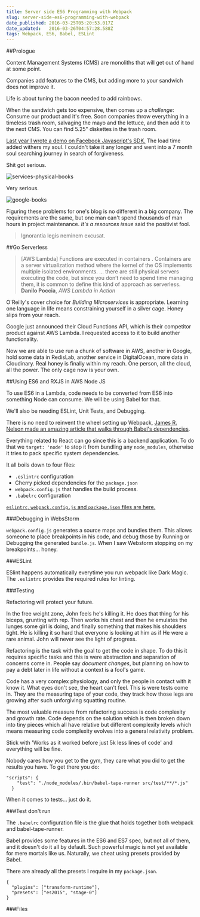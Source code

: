 ```yaml
---
title: Server side ES6 Programming with Webpack
slug: server-side-es6-programming-with-webpack
date_published: 2016-03-25T05:20:53.017Z
date_updated:   2016-03-26T04:57:28.588Z
tags: Webpack, ES6, Babel, ESLint
---
```


##Prologue

Content Management Systems (CMS) are monoliths that will get out of hand at some point. 

Companies add features to the CMS, but adding more to your sandwich does not improve it. 

Life is about tuning the bacon needed to add rainbows. 

When the sandwich gets too expensive, then comes up a *challenge*: Consume our product and it's free. Soon companies throw everything in a timeless trash room, salvaging the mayo and the lettuce, and then add it to the next CMS. You can find 5.25" diskettes in the trash room. 

[Last year I wrote a demo on Facebook Javascript's SDK.](https://claudiordgz.com/the-mothfng-facebook-feed-dialog/) The load time added withers my soul. I couldn't take it any longer and went into a 7 month soul searching journey in search of forgiveness. 

Shit got serious.

![services-physical-books](https://lh3.googleusercontent.com/gCu4U5nsGXJR7NnLv8ECBANOdQ6sjsvoEP54_eKg6B2IguXWC1a2Ek_4RqSgkFYiSWdUGtfxzNeMgmONAIhvNJtfz_abvodp-9Y0z9d6_YaVK_tGDILkuWsw2bziAMwplVh7bcvqTpxFxNSw3DIkvW53iJBZz3C2S2Ng531UbljbRNwhmmgmnksqpFq43ou3A96Zd4Sw12_Ts9G_IuKBUAQAkMS-J4CU8s7VS4ycHWsA4xmVALdnxjzfAUHoUBiBJVfqr12NlLxfmuIQjEBd2Tj_ESbinBkGxLGoflcwvCsnSUTxbXGhbEx-ohu-hlgFcTQs-nDkqdpWtmhnBa3KmmBFZfM7oY-Ld-g27w8bpvYSU3WnbKA--wsuCftOuN4XQasEm80LqSB5jK1D0sHdrtATEe-YycxId_4GxBU4Brn1vIu8O3nSNms52fzSiqGS_Q-EXSglCPPSHqMBQesbHeJzR_UMQuiNRi5JCgajRw9BYJDgWrPWRiVQTeJ_BiQ5oby2PFhHVGQSpxPmGpnCDkNueUAT0XLMDWonO8M-7fnK6rQBJwnxEroIty6xN_QNDigD=w1741-h979-no)

Very serious.

![google-books](https://res.cloudinary.com/www-claudiordgz-com/image/upload/v1458879178/SC_20160325002-min_zhojhd.png)

Figuring these problems for one's blog is no different in a big company. The requirements are the same, but one man can't spend thousands of man hours in project maintenance. *It's a resources issue* said the positivist fool.

> Ignorantia legis neminem excusat.

##Go Serverless

> [AWS Lambda] Functions are executed in containers . Containers are a server virtualization method where the kernel of the OS implements multiple isolated environments. ... there are still physical servers executing the code, but since you don’t need to spend time managing them, it is common to define this kind of approach as serverless. **Danilo Poccia**, *AWS Lambda in Action*

O'Reilly's cover choice for *Building Microservices* is appropriate. Learning one language in life means constraining yourself in a silver cage. Honey slips from your reach. 

Google just announced their Cloud Functions API, which is their competitor product against AWS Lambda. I requested access to it to build another functionality. 

Now we are able to use run a chunk of software in AWS, another in Google, hold some data in RedisLab, another service in DigitalOcean, more data in Cloudinary. Real honey is finally within my reach. One person, all the cloud, all the power. The only cage now is your own.  

##Using ES6 and RXJS in AWS Node JS

To use ES6 in a Lambda, code needs to be converted from ES6 into something Node can consume. We will be using Babel for that.

We'll also be needing ESLint, Unit Tests, and Debugging. 

There is no need to reinvent the wheel setting up Webpack, [James R. Nelson made an amazing article that walks through Babel's dependencies](http://jamesknelson.com/using-es6-in-the-browser-with-babel-6-and-webpack/). 

Everything related to React can go since this is a backend application. To do that we `target: 'node'` to stop it from bundling any `node_modules`, otherwise it tries to pack specific system dependencies. 

It all boils down to four files: 

 - `.eslintrc` configuration 
 - Cherry picked dependencies for the `package.json` 
 - `webpack.config.js` that handles the build process. 
 - `.babelrc` configuration

[`eslintrc`, `webpack.config.js` and `package.json` files are here.](https://gist.github.com/claudiordgz/b2f923d0f6ca3628580b)

###Debugging in WebsStorm

`webpack.config.js` generates a source maps and bundles them. This allows someone to place breakpoints in his code, and debug those by Running or Debugging the generated `bundle.js`. When I saw Webstorm stopping on my breakpoints... honey.

###ESLint

ESlint happens automatically everytime you run webpack like Dark Magic. The `.eslintrc` provides the required rules for linting. 

###Testing

Refactoring will protect your future. 

In the free weight zone, John feels he's killing it. He does that thing for his biceps, grunting with rep. Then works his chest and then he emulates the lunges some girl is doing, and finally something that makes his shoulders tight. He is killing it so hard that everyone is looking at him as if He were a rare animal. John will never see the light of progress.

Refactoring is the task with the goal to get the code in shape. To do this it requires specific tasks and this is were abstraction and separation of concerns come in. People say *document changes*, but planning on how to pay a debt later in life without a context is a fool's game. 

Code has a very complex physiology, and only the people in contact with it know it. What eyes don't see, the heart can't feel. This is were tests come in. They are the measuring tape of your code, they track how those legs are growing after such unforgiving squatting routine. 

The most valuable measure from refactoring success is code complexity and growth rate. Code depends on the solution which is then broken down into tiny pieces which all have relative but different complexity levels which means measuring code complexity evolves into a general relativity problem.

Stick with 'Works as it worked before just 5k less lines of code' and everything will be fine. 

Nobody cares how you get to the gym, they care what you did to get the results you have. To get there you do:

```
"scripts": {
    "test": "./node_modules/.bin/babel-tape-runner src/test/**/*.js"
  }
```

When it comes to tests... just do it.

###Test don't run

The `.babelrc` configuration file is the glue that holds together both webpack and babel-tape-runner. 

Babel provides some features in the ES6 and ES7 spec, but not all of them, and it doesn't do it all by default. Such powerful magic is not yet available for mere mortals like us. Naturally, we cheat using presets provided by Babel.

There are already all the presets I require in my `package.json`.

```
{
  "plugins": ["transform-runtime"],
  "presets": ["es2015", "stage-0"]
}
```
###Files

<script src="https://gist.github.com/claudiordgz/b2f923d0f6ca3628580b.js"></script>
